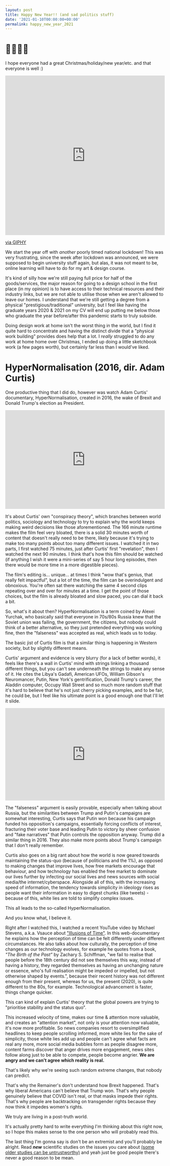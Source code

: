 ```yaml
---
layout: post
title: Happy New Year!! (and sad politics stuff)
date: '2021-01-10T00:00:00+00:00'
permalink: happy_new_year_2021
---
```

# 🎇🎉🎆🎊

I hope everyone had a great Christmas/holiday/new year/etc. and that everyone is well :) 

<div style="width:100%;height:0;padding-bottom:100%;position:relative;">
	<iframe src="https://giphy.com/embed/xUOxf23OGRF34s5Og0" width="100%" height="100%" style="position:absolute" frameBorder="0" class="giphy-embed" allowFullScreen></iframe>
</div><p><a href="https://giphy.com/gifs/retro-neon-new-year-xUOxf23OGRF34s5Og0">via GIPHY</a></p>

We start the year off with *another* poorly timed national lockdown! This was very frustrating, since the week after lockdown was announced, we were supposed to begin university stuff again, but alas, it was not meant to be, online learning will have to do for my art & design course.

It's kind of silly how we're still paying full price for half of the goods/services, the major reason for going to a design school in the first place (in my opinion) is to have access to their technical resources and their industry links, but we are not able to utilise those when we aren't allowed to leave our homes. I understand that we're still getting a degree from a physical "prestigious/traditional" university, but I feel like having the graduate years 2020 & 2021 on my CV will end up putting me below those who graduate the year before/after this pandemic starts to truly subside. 

Doing design work at home isn't the worst thing in the world, but I find it quite hard to concentrate and having the distinct divide that a "physical work building" provides does help that a lot. I *really* struggled to do any work at home home over Christmas, I ended up doing a little sketchbook work (a few pages worth), but certainly far less than I would've liked. 

# HyperNormalisation (2016, dir. Adam Curtis)

One productive thing that I did do, however was watch Adam Curtis' documentary, HyperNormalisation, created in 2016, the wake of Brexit and Donald Trump's election as President. 

<div style="width:100%;height:0;padding-bottom:62%;position:relative;"><iframe src="https://ichef.bbci.co.uk/images/ic/1200x675/p04c0tsb.jpg" width="100%" height="100%" style="position:absolute;" frameBorder="0"></iframe></div>

It's about Curtis' own "conspiracy theory", which branches between world politics, sociology and technology to try to explain why the world keeps making weird decisions like those aforementioned. The 166 minute runtime makes the film feel very bloated, there is a solid 30 minutes worth of content that doesn't really need to be there, likely because it's trying to make too many points about too many different issues. I watched it in two parts, I first watched 75 minutes, just after Curtis' first "revelation", then I watched the next 90 minutes. I think that's how this film should be watched (if anything I wish it were a mini-series of say 5 hour long episodes, then there would be more time in a more digestible pieces).

The film's editing is... unique... at times I think "wow that's genius, that really felt impactful", but a lot of the time, the film can be overindulgent and obnoxious. You're often sat there watching the same 4 second clips repeating over and over for minutes at a time. I get the point of those choices, but the film is already bloated and slow paced, you can dial it back a bit. 

So, what's it about then? HyperNormalisation is a term coined by Alexei Yurchak, who basically said that everyone in 70s/80s Russia knew that the Soviet union was failing, the government, the citizens, but nobody could think of a better alternative, so they just pretended everything was working fine, then the "falseness" was accepted as real, which leads us to today. 

The basic jist of Curtis film is that a similar thing is happening in Western society, but by slightly different means. 

Curtis' argument and evidence is very blurry (for a lack of better words), it feels like there's a wall in Curtis' mind with strings linking a thousand different things, but you can't see underneath the strings to make any sense of it. He cites the Libya's Gadafi, American UFOs, William Gibson's Neuromancer, Putin, New York's gentrification, Donald Trump's career, the Aladdin computer, Occupy Wall Street and so much more random stuff that it's hard to believe that he's not just cherry picking examples, and to be fair, he could be, but I feel like his ultimate point is a good enough one that I'll let it slide. 

<div style="width:100%;height:0;padding-bottom:58%;position:relative;"><iframe src="https://static0.srcdn.com/wordpress/wp-content/uploads/2020/03/its-alway-sunny-charlie.jpg" width="100%" height="100%" style="position:absolute;" frameBorder="0"></iframe></div>

The "falseness" argument is easily provable, especially when talking about Russia, but the similarities between Trump and Putin's campaigns are somewhat interesting, Curtis says that Putin won because his campaign funded his opposition's campaigns, essentially forcing conflicts of interest, fracturing their voter base and leading Putin to victory by sheer confusion and "fake narratives" that Putin controls the opposition anyway. Trump did a similar thing in 2016. They also make more points about Trump's campaign that I don't really remember. 

Curtis also goes on a big rant about how the world is now geared towards maintaining the status-quo (because of politicians and the 1%), as opposed to making changes that improve lives, how free markets encourage that behaviour, and how technology has enabled the free market to dominate our lives further by infecting our social lives and news sources with social media/the internet/cyberspace. Alongside all of this, with the increasing speed of information, the tendency towards simplicity in ideology rises as people want their information in easy to digest chunks (like tweets) - because of this, white lies are told to simplify complex issues.

This all leads to the so-called HyperNormalisation. 

And you know what, I believe it. 

Right after I watched this, I watched a recent YouTube video by Michael Stevens, a.k.a. Vsauce about ["Illusions of Time"](https://www.youtube.com/watch?v=zHL9GP_B30E). In this web-documentary he explains how the perception of time can be felt differently under different circumstances. He also talks about how culturally, the perception of time changes as our technology evolves, for example he quotes from a book, *"The Birth of the Past"* by Zachary S. Schiffman, "we fail to realise that people before the 18th century did not see themselves this way, instead of having a history, they regarded themselves as having an unchanging nature or essence, who's full realisation might be impeded or impelled, but not otherwise shaped by events.", because their recent history was not different enough from their present, whereas for us, the present (2020), is quite different to the 80s, for example. Technological advancement is faster, things change quicker. 

This can kind of explain Curtis' theory that the global powers are trying to "prioritise stability and the status quo". 

This increased velocity of time, makes our time & attention more valuable, and creates an "attention market", not only is your attention now valuable, it's now more profitable. So news companies resort to oversimplified headlines to keep people scrolling informed, more white lies for the sake of simplicity, those white lies add up and people can't agree what facts are real any more, more social media bubbles form as people disagree more, content farms discover that anger drives more engagement, news sites follow along just to be able to compete, people become angrier. **We are angry and we can't agree which reality is real.**

That's likely why we're seeing such random extreme changes, that nobody can predict. 

That's why the Remainer's don't understand how Brexit happened. That's why liberal Americans can't believe that Trump won. That's why people genuinely believe that COVID isn't real, or that masks impede their rights. That's why people are backtracking on transgender rights because they now think it impedes women's rights. 

We truly are living in a post-truth world. 

It's actually pretty hard to write everything I'm thinking about this right now, so I hope this makes sense to the one person who will probably read this. 

The last thing I'm gonna say is don't be an extremist and you'll probably be alright. Read ***new*** scientific studies on the issues you care about [(some older studies can be untrustworthy)](https://www.youtube.com/watch?v=42QuXLucH3Q) and yeah just be good people there's never a good reason to be mean. 
